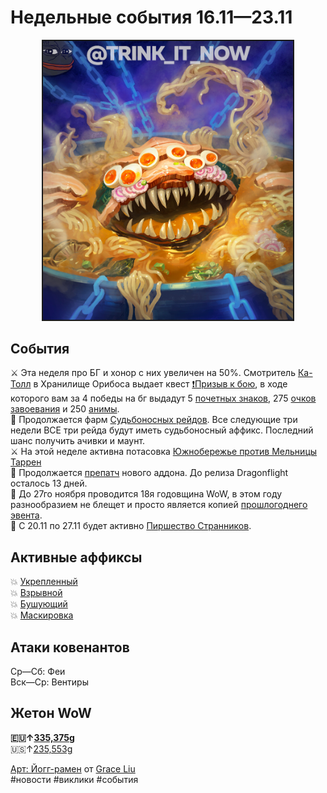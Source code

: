 # Недельные события 16.11—23.11

<p align="center">
<img src="https://github.com/MagicalCow/TrinkIT-News/blob/main/Assets/Weeklies/Weekly-46-01.jpg?raw=true" width="400" border="2" />
</p>

## События
  ⚔️ Эта неделя про БГ и хонор с них увеличен на 50%. Смотритель [Ка-Толл](https://ru.wowhead.com/npc=166307) в Хранилище Орибоса выдает квест [❗️Призыв к бою](https://ru.wowhead.com/quest=62637), в ходе которого вам за 4 победы на бг выдадут 5 [почетных знаков](https://ru.wowhead.com/item=137642), 275 [очков завоевания](https://ru.wowhead.com/currency=1602) и 250 [анимы](https://ru.wowhead.com/item=184315).  
  🦇 Продолжается фарм [Судьбоносных рейдов](https://github.com/MagicalCow/TrinkIT-News/blob/main/Sources/News/WH328061.md#судьбоносные-рейды). Все следующие три недели ВСЕ три рейда будут иметь судьбоносный аффикс. Последний шанс получить ачивки и маунт.  
  ⚔️ На этой неделе активна потасовка [Южнобережье против Мельницы Таррен](https://ru.wowhead.com/event=662)  
  🐉 Продолжается [препатч](https://www.wowhead.com/guide/dragonflight-pre-patch-10-0) нового аддона. До релиза Dragonflight осталось 13 дней.  
  🎂 До 27го ноября проводится 18я годовщина WoW, в этом году разнообразием не блещет и просто является копией [прошлогоднего эвента](https://t.me/trink_it_now/3735).  
  🎃 С 20.11 по 27.11 будет активно [Пиршество Странников](https://www.wowhead.com/ru/guide/world-events/holidays/pilgrims-bounty).  

## Активные аффиксы  
  💥 <a href="https://ru.wowhead.com/affix=10">Укрепленный<a>  
  💥 <a href="https://ru.wowhead.com/affix=11">Взрывной<a>  
  💥 <a href="https://ru.wowhead.com/affix=124">Бушующий<a>  
  💥 <a href="https://ru.wowhead.com/affix=131">Маскировка<a>  

## Атаки ковенантов
  Ср—Сб: Феи  
  Вск—Ср: Вентиры  

## Жетон WoW
  **🇪🇺↑[335,375g](https://wowtokenprices.com/EU)**  
  🇺🇸↑[235,553g](https://wowtokenprices.com/US)

[Арт: Йогг-рамен](https://www.artstation.com/artwork/3q0zoo) от [Grace Liu](https://www.artstation.com/graceliu)  
#новости #виклики #события